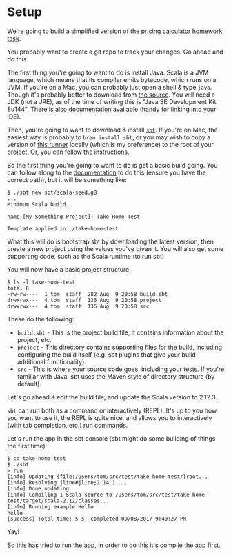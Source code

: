 # Setup

We're going to build a simplified version of the [pricing calculator homework task](http://take-home-test.herokuapp.com/new-product-engineer).

You probably want to create a git repo to track your changes. Go ahead and do this.

The first thing you're going to want to do is install Java. Scala is a JVM language, which means that its compiler emits bytecode, which runs on a JVM. If you're on a Mac, you can probably just open a shell & type `java`. Though it's probably better to download from [the source](http://www.oracle.com/technetwork/java/javase/downloads/jdk8-downloads-2133151.html). You will need a JDK (not a JRE), as of the time of writing this is "Java SE Development Kit 8u144". There is also [documentation](http://www.oracle.com/technetwork/java/javase/documentation/jdk8-doc-downloads-2133158.html) available (handy for linking into your IDE).

Then, you're going to want to download & install [`sbt`](http://www.scala-sbt.org). If you're on Mac, the easiest way is probably to `brew install sbt`, or you may wish to copy a version of [this runner](https://github.com/paulp/sbt-extras) locally (which is my preference) to the root of your project. Or, you can [follow the instructions](http://www.scala-sbt.org/0.13/docs/Setup.html).

So the first thing you're going to want to do is get a basic build going. You can follow along to the [documentation](http://www.scala-sbt.org/0.13/docs/Hello.html) to do this (ensure you have the correct path), but it will be something like:

```
$ ./sbt new sbt/scala-seed.g8
...
Minimum Scala build. 

name [My Something Project]: Take Home Test

Template applied in ./take-home-test
```

What this will do is bootstrap sbt by downloading the latest version, then create a new project using the values you've given it. You will also get some supporting code, such as the Scala runtime (to run sbt).

You will now have a basic project structure:

```
$ ls -l take-home-test
total 8
-rw-rw----  1 tom  staff  282 Aug  9 20:58 build.sbt
drwxrwx---  4 tom  staff  136 Aug  9 20:58 project
drwxrwx---  4 tom  staff  136 Aug  9 20:58 src
```

These do the following:

* `build.sbt` - This is the project build file, it contains information about the project, etc.
* `project` - This directory contains supporting files for the build, including configuring the build itself (e.g. sbt plugins that give your build additional functionality).
* `src` - This is where your source code goes, including your tests. If you're familiar with Java, sbt uses the Maven style of directory structure (by default).

Let's go ahead & edit the build file, and update the Scala version to 2.12.3.

`sbt` can run both as a command or interactively (REPL). It's up to you how you want to use it, the REPL is quite nice, and allows you to interactively (with tab completion, etc.) run commands.

Let's run the app in the sbt console (sbt might do some building of things the first time):

```
$ cd take-home-test
$ ./sbt
> run
[info] Updating {file:/Users/tom/src/test/take-home-test/}root...
[info] Resolving jline#jline;2.14.1 ...
[info] Done updating.
[info] Compiling 1 Scala source to /Users/tom/src/test/take-home-test/target/scala-2.12/classes...
[info] Running example.Hello 
hello
[success] Total time: 5 s, completed 09/08/2017 9:40:27 PM
```

Yay!

So this has tried to run the app, in order to do this it's compile the app first.




